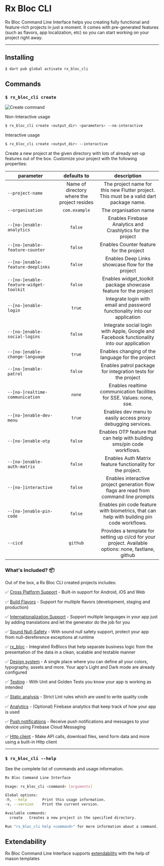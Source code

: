 # Rx Bloc CLI

Rx Bloc Command Line Interface helps you creating fully functional and feature-rich projects in just a moment. It comes with pre-generated features (such as flavors, app localization, etc) so you can start working on your project right away.

---

## Installing

```sh
$ dart pub global activate rx_bloc_cli
```

## Commands

### `$ rx_bloc_cli create`

![Create command][create_command_gif_lnk]

Non-Interactive usage
```sh
$ rx_bloc_cli create <output_dir> <parameters> --no-interactive
```

Interactive usage
```sh
$ rx_bloc_cli create <output_dir> --interactive
```

Create a new project at the given directory with lots of already set-up features out of the box. Customize your project with the following properties:


| parameter                              |                 defaults to                 |                                             description                                              |
|----------------------------------------|:-------------------------------------------:|:----------------------------------------------------------------------------------------------------:|
| `--project-name`                       | Name of directory where the project resides |        The project name for this new Flutter project. This must be a valid dart package name.        |
| `--organisation`                       |                `com.example`                |                                        The organisation name                                         |
| `--[no-]enable-analytics`              |                   `false`                   |                      Enables Firebase Analytics and Crashlytics for the project                      |
| `--[no-]enable-feature-counter`        |                   `false`                   |                               Enables Counter feature for the project                                |
| `--[no-]enable-feature-deeplinks`      |                   `false`                   |                           Enables Deep Links showcase flow for the project                           |
| `--[no-]enable-feature-widget-toolkit` |                   `false`                   |                   Enables widget_toolkit package showcase feature for the project                    |
| `--[no-]enable-login`                  |                   `true`                    |              Integrate login with email and password functionality into our application              |
| `--[no-]enable-social-logins`          |                   `false`                   |      Integrate social login with Apple, Google and Facebook functionality into our application       |
| `--[no-]enable-change-language`        |                   `true`                    |                           Enables changing of the language for the project                           |
| `--[no-]enable-patrol`                 |                   `false`                   |                     Enables patrol package for integration tests for the project                     |
| `--[no-]realtime-communication`        |                   `none`                    |                Enables realtime communication facilities for SSE. Values: none, sse.                 |
| `--[no-]enable-dev-menu`               |                   `true`                    |                     Enables dev menu to easily access proxy debugging services.                      |
| `--[no-]enable-otp`                    |                   `false`                   |               Enables OTP feature that can help with building sms/pin code workflows.                |
| `--[no-]enable-auth-matrix`            |                   `false`                   |                      Enables Auth Matrix feature functionality for the project.                      |
| `--[no-]interactive`                   |                   `false`                   |         Enables interactive project generation flow flags are read from command line prompts         |
| `--[no-]enable-pin-code`               |                   `false`                   |      Enables pin code feature with biometrics, that can help with building pin code workflows.       |
| `--cicd`                               |                  `github`                   | Provides a template for setting up ci/cd for your project. Available options: none, fastlane, github |

### What's Included? 📦

Out of the box, a Rx Bloc CLI created projects includes:

✅ [Cross Platform Support][cross_platform_support_lnk] - Built-in support for Android, iOS and Web

✅ [Build Flavors][flutter_flavors_lnk] - Support for multiple flavors (development, staging and production)

✅ [Internationalization Support][localization_lnk] - Support multiple languages in your app just by adding translations and let the generator do the job for you

✅ [Sound Null-Safety][null_safety_lnk] - With sound null safety support, protect your app from null-dereference exceptions at runtime

✅ [rx_bloc][rx_bloc_lnk] - Integrated RxBlocs that help separate business logic from the presentation of the data in a clean, scalable and testable manner

✅ [Design system][design_system_lnk] - A single place where you can define all your colors, typography, assets and more. Your app's Light and Dark mode are already configured

✅ [Testing][testing_lnk] - With Unit and Golden Tests you know your app is working as intended

✅ [Static analysis][static_analysis_lnk] - Strict Lint rules which are used to write quality code

✅ [Analytics][firebase_analytics_lnk] - (Optional) Firebase analytics that keep track of how your app is used

✅ [Push notifications][push_notifications_lnk] - Receive push notifications and messages to your device using Firebase Cloud Messaging

✅ [Http client][dio_http_client_lnk] - Make API calls, download files, send form data and more using a built-in Http client

---

### `$ rx_bloc_cli --help`

See the complete list of commands and usage information.

```sh
Rx Bloc Command Line Interface

Usage: rx_bloc_cli <command> [arguments]

Global options:
-h, --help       Print this usage information.
-v, --version    Print the current version.

Available commands:
  create   Creates a new project in the specified directory.

Run "rx_bloc_cli help <command>" for more information about a command.
```
## Extendability

Rx Bloc Command Line Interface supports [extendability] with the help of mason templates


[null_safety_lnk]: https://dart.dev/null-safety
[localization_lnk]: https://flutter.dev/docs/development/accessibility-and-localization/internationalization
[cross_platform_support_lnk]: https://flutter.dev/docs/development/tools/sdk/release-notes/supported-platforms
[flutter_flavors_lnk]: https://flutter.dev/docs/deployment/flavors
[rx_bloc_lnk]: https://pub.dev/packages/rx_bloc
[design_system_lnk]: https://uxdesign.cc/everything-you-need-to-know-about-design-systems-54b109851969
[testing_lnk]: https://flutter.dev/docs/testing
[static_analysis_lnk]: https://dart.dev/guides/language/analysis-options
[firebase_analytics_lnk]: https://pub.dev/packages/firebase_analytics
[push_notifications_lnk]: https://firebase.google.com/products/cloud-messaging/
[create_command_gif_lnk]: https://raw.githubusercontent.com/Prime-Holding/rx_bloc/develop/packages/rx_bloc_cli/doc/assets/rx_bloc_cli_create.gif
[dio_http_client_lnk]: https://pub.dev/packages/dio
[interceptors_lnk]: https://pub.dev/documentation/dio/latest/dio/Interceptor-class.html
[extendability]: /packages/rx_bloc_cli/mason_templates/README.md
